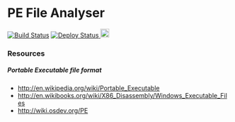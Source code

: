 PE File Analyser
================

[![Build Status](https://travis-ci.org/filippovitale/pefile.svg?branch=develop)](https://travis-ci.org/filippovitale/pefile)
[![Deploy Status](https://api.bintray.com/packages/filippovitale/maven/pefile/images/download.svg) ](https://bintray.com/filippovitale/maven/pefile/_latestVersion)
<a href="https://waffle.io/filippovitale/pefile">
  <img src="https://badge.waffle.io/filippovitale/pefile.png?label=ready&amp;title=Ready" alt="Stories Status" style="height: 20px;">
</a>

### Resources

##### Portable Executable file format
* http://en.wikipedia.org/wiki/Portable_Executable
* http://en.wikibooks.org/wiki/X86_Disassembly/Windows_Executable_Files
* http://wiki.osdev.org/PE

